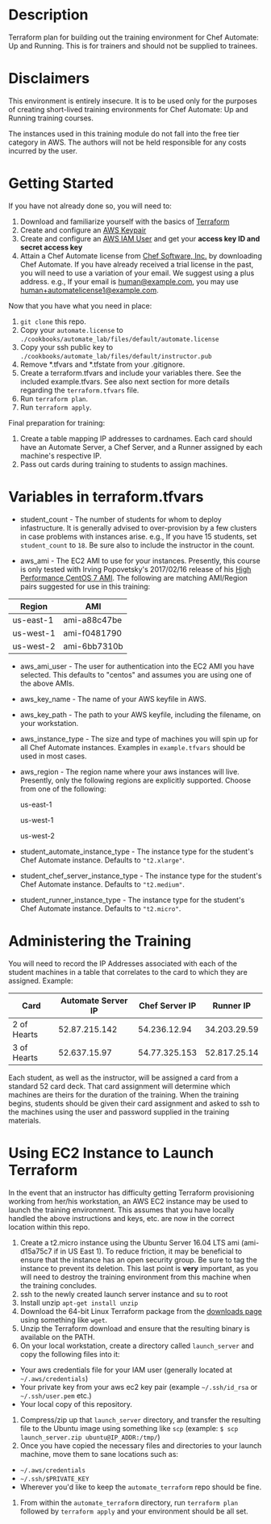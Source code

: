 # Description

Terraform plan for building out the training environment for Chef Automate: Up and Running. This is for trainers and should not be supplied to trainees.

# Disclaimers

This environment is entirely insecure. It is to be used only for the purposes of creating short-lived training environments for Chef Automate: Up and Running training courses.

The instances used in this training module do not fall into the free tier category in AWS. The authors will not be held responsible for any costs incurred by the user.

# Getting Started

If you have not already done so, you will need to:

1. Download and familiarize yourself with the basics of [Terraform](https://www.terraform.io/)
1. Create and configure an [AWS Keypair](http://docs.aws.amazon.com/AWSEC2/latest/UserGuide/ec2-key-pairs.html)
1. Create and configure an [AWS IAM User](http://docs.aws.amazon.com/cli/latest/userguide/cli-chap-getting-started.html) and get your **access key ID and secret access key**
1. Attain a Chef Automate license from [Chef Software, Inc.](https://downloads.chef.io/automate) by downloading Chef Automate. If you have already received a trial license in the past, you will need to use a variation of your email. We suggest using a plus address. e.g., If your email is human@example.com, you may use human+automatelicense1@example.com.

Now that you have what you need in place:

1. `git clone` this repo.
1. Copy your `automate.license` to `./cookbooks/automate_lab/files/default/automate.license`
1. Copy your ssh public key to  `./cookbooks/automate_lab/files/default/instructor.pub`
1. Remove *.tfvars and *.tfstate from your .gitignore.
1. Create a terraform.tfvars and include your variables there. See the included example.tfvars. See also next section for more details regarding the `terraform.tfvars` file.
1. Run `terraform plan`.
1. Run `terraform apply`.

Final preparation for training:

1. Create a table mapping IP addresses to cardnames. Each card should have an Automate Server, a Chef Server, and a Runner assigned by each machine's respective IP.
1. Pass out cards during training to students to assign machines.

# Variables in terraform.tfvars

- student_count - The number of students for whom to deploy infastructure. It is generally advised to over-provision by a few clusters in case problems with instances arise. e.g., If you have 15 students, set `student_count` to `18`. Be sure also to include the instructor in the count.

- aws_ami - The EC2 AMI to use for your instances. Presently, this course is only tested with Irving Popovetsky's 2017/02/16 release of his [High Performance CentOS 7 AMI](https://github.com/irvingpop/packer-chef-highperf-centos7-ami). The following are matching AMI/Region pairs suggested for use in this training:

| Region    |     AMI      |
|-----------|--------------|
| us-east-1 | ami-a88c47be |
| us-west-1 | ami-f0481790 |
| us-west-2 | ami-6bb7310b |

- aws_ami_user - The user for authentication into the EC2  AMI you have selected. This defaults to "centos" and assumes you are using one of the above AMIs.

- aws_key_name - The name of your AWS keyfile in AWS.

- aws_key_path - The path to your AWS keyfile, including the filename, on your workstation.

- aws_instance_type - The size and type of machines you will spin up for all Chef Automate instances. Examples in `example.tfvars` should be used in most cases.

- aws_region - The region name where your aws instances will live. Presently, only the following regions are explicitly supported. Choose from one of the following:

  us-east-1
  
  us-west-1
  
  us-west-2

- student_automate_instance_type - The instance type for the student's Chef Automate instance. Defaults to `"t2.xlarge"`.

- student_chef_server_instance_type - The instance type for the student's Chef Automate instance. Defaults to `"t2.medium"`.

- student_runner_instance_type - The instance type for the student's Chef Automate instance. Defaults to `"t2.micro"`.

# Administering the Training

You will need to record the IP Addresses associated with each of the student machines in a table that correlates to the card to which they are assigned. Example:

| Card        | Automate Server IP | Chef Server IP |   Runner IP  |
|-------------|--------------------|----------------|--------------|
| 2 of Hearts |    52.87.215.142   | 54.236.12.94   | 34.203.29.59 |
| 3 of Hearts |    52.637.15.97    | 54.77.325.153  | 52.817.25.14 |

Each student, as well as the instructor, will be assigned a card from a standard 52 card deck. That card assignment will determine which machines are theirs for the duration of the training. When the training begins, students should be given their card assignment and asked to ssh to the machines using the user and password supplied in the training materials.

# Using EC2 Instance to Launch Terraform

In the event that an instructor has difficulty getting Terraform provisioning working from her/his workstation, an AWS EC2 instance may be used to launch the training environment. This assumes that you have locally handled the above instructions and keys, etc. are now in the correct location within this repo.

1. Create a t2.micro instance using the Ubuntu Server 16.04 LTS ami (ami-d15a75c7 if in US East 1). To reduce friction, it may be beneficial to ensure that the instance has an open security group. Be sure to tag the instance to prevent its deletion. This last point is **very** important, as you will need to destroy the training environment from this machine when the training concludes.
1. ssh to the newly created launch server instance and su to root
1. Install unzip `apt-get install unzip`
1. Download the 64-bit Linux Terraform package from the [downloads page](https://www.terraform.io/downloads.html) using something like `wget`.
1. Unzip the Terraform download and ensure that the resulting binary is available on the PATH.
1. On your local workstation, create a directory called `launch_server` and copy the following files into it:
  - Your aws credentials file for your IAM user (generally located at `~/.aws/credentials`)
  - Your private key from your aws ec2 key pair (example `~/.ssh/id_rsa` or `~/.ssh/user.pem` etc.)
  - Your local copy of this repository.
1. Compress/zip up that `launch_server` directory, and transfer the resulting file to the Ubuntu image using something like `scp` (example: `$ scp launch_server.zip ubuntu@IP_ADDR:/tmp/`)
1. Once you have copied the necessary files and directories to your launch machine, move them to sane locations such as:
  * `~/.aws/credentials`
  * `~/.ssh/$PRIVATE_KEY`
  * Wherever you'd like to keep the `automate_terraform` repo should be fine.
1. From within the `automate_terraform` directory, run `terraform plan` followed by `terraform apply` and your environment should be all set.
